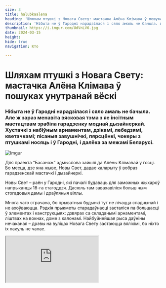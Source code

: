 ```yaml
---
size: 3
title: halubkaalena
heading: 'Шляхам птушкі з Новага Свету: мастачка Алёна Клімава ў пошуках унутранай вёскі'
description: 'Нібыта не ў Гародні нарадзілася і сяло амаль не бачыла. Але ж зараз менавіта вясковая тэма з яе інсітным мастацтвам зрабіла гарадзенку моднай дызайнеркай. Хустачкі з набіўным арнаментам, дзікамі, лебедзямі, кветачкамі; пісаныя завушнічкі, пярсцёнкі, чокеры з птушкамі носяць і ў Гародні, і далёка за межамі Беларусі.'
thumbnail: https://i.imgur.com/UdVnLV6.jpg
date: 2024-03-15
height: 
hide: true
navigation: Кто

---
```

# **Шляхам птушкі з Новага Свету: мастачка Алёна Клімава ў пошуках унутранай вёскі**

### Нібыта не ў Гародні нарадзілася і сяло амаль не бачыла. Але ж зараз менавіта вясковая тэма з яе інсітным мастацтвам зрабіла гарадзенку моднай дызайнеркай. Хустачкі з набіўным арнаментам, дзікамі, лебедзямі, кветачкамі; пісаныя завушнічкі, пярсцёнкі, чокеры з птушкамі носяць і ў Гародні, і далёка за межамі Беларусі.

![Imgur](https://i.imgur.com/UdVnLV6.jpg)

Для праекта “Басанож” адмыслова зайшлі да Алёны Клімавай у госці. Бо месца, дзе яна жыве, Новы Свет, дадае каларыту ў вобраз гарадзенскай мастачкі і дызайнеркі. 

Новы Свет – раён у Гародні, які пачалі будаваць для заможных жыхароў напрыканцы 18-га стагоддзя. Дасюль там завахавіліся больш чым стогадовыя дамы і драўляныя віллы.

Многа чаго страчана, бо прыватныя будынкі тут не лічацца спадчынай і не ахоўваюцца. Рэдкія прыкметы старадаўнасці засталіся па большасці ў элементах і канструкцыях: дзвярах са складанымі арнаментамі, ліштвах на вокнах, доме з калонамі. Найбуйнейшая рыса даўніны нечаканая – дрэвы на вуліцах Новага Свету застаюцца вялікімі, бо ніхто іх пакуль не чапае.

<div><iframe class="youtube" src="https://www.youtube.com/embed/xZShn3gkrFw"></div>

Стары дом і ў Алёны. Ён увесь амаль белы: падлога, муры, лесвіца, столь. Але ж гэта не клетка і не зачыненая шуфлядка. Гэта месца, дзе жывуць птушкі і казачныя персанажы са старажытных маляваных дываноў. Сама гаспадыня любіць хусткі, носіць вышыванкі, працуе ў канцэптуальнай этна-краме і нікнэйм ў яе – “Галубка на вішні”.

![Imgur](https://i.imgur.com/e4vUPzS.jpg)

![Imgur](https://i.imgur.com/ibb16ty.jpg)

У мастацтва Алёна прыйшла ўжо сталым чалавекам, яна не з дзяцінства “марыла аб фарбах”. Выключна ва ўзросце, калі з’явіўся вольны час, асабістыя грошы, якія магчыма было ўладкоўваць самастойна. Ніхто з сяброў  маляваннем не займаўся, атачэнне ніяк не звязана, “_гэта знутры ўзялося і паехала_”. 

“_Паўтара гады хадзіла ў мастацкую студыю, каб ведаць правілы перспектывы, каларыстыку, і калі нешта парушаць, то асэнсавана. Выкладчыкі былі прафесійнымі, усё склалася, і гэта дапамагае мне рабіць нейкія фінты, якія, тым не менш, выглядаюць лагічна.  Зараз у мяне няма разбэшчанасці ў маляванні, мае ўпрыгажэнні маюць прафесійны выгляд і літаральна нова-старажытны сэнс_”.

![Imgur](https://i.imgur.com/ArZhA4L.jpg)

![Imgur](https://i.imgur.com/sMueXr4.jpg)

Потым вырашыў усё дэкрэт. “_Калі ты становішся матуляй, прыярытэтнасць добра працуе ў галаве, з жыцця выкідваецца тое, што табе не патрэбна. Застаюцца самыя важныя рэчы, і яны пачынаюць буйнець. Для мяне прафесійнае мастацтва адышло на другі план. Засталіся дом, аўтэнтычныя спевы, якія дадаюць мне моцы, i маляванне, але трохі ў іншай інтэрпрэтацыі_”.

Алёна пачала рабіць завушніцы. У  сына ад нейкай гульні засталіся драўляныя плашкі. Паспрабавала закатаць іх у чорную фарбу ( “_дываны калісьці ў вёсцы малявалі на чорным ільне_”). Тэма птушак была адабрана свядома.

![Imgur](https://i.imgur.com/eEmAwVH.jpg)

![Imgur](https://i.imgur.com/XqpSgl1.jpg)

“_Калі ёсць выява птушак – на тортах, сукенках, нейкіх упрыгожках – заўсёды чапляецца вока. Гэта нешта лёгкае, трапяткое. Але ў доме не хачу ані папугайчыка, нікога.  Добра, калі птушка вольная: можа сесці на дрэва альбо ляцець, куды хоча_”.

У вырабах мастачкі – адсылка да выцінанкі, маляваных вясковых дываноў, традыцыйнай ручной набойкі на тканіне. “_Раней штампы рабілі не з дрэва, а з бульбы:  крыху падсушвалі і з яе дапамогай набівалі ўзоры. Імкненне беларусаў упрыгожыць што-небудзь у хатах было нават тады, калі не было чаго есці_”.

![Imgur](https://i.imgur.com/O4f3NCx.jpg)

![Imgur](https://i.imgur.com/S8stQdQ.jpg)

Дызайнерка выкарыстоўвае раслінны арнамент, жывёльны, геаметрычную вышыўку і ткацтва.  “_А птушачкі – яны паўсюль. Вось там, дзе ліштвы вокнаў, заўсёды птушачка сядзіць. Але ж на жаль зараз не ў Гародні. Хутчэй пластыкавыя сардушкі паставяць як упрыгожанне. Так што нашае сапраўднае - часьцей толькі тое, што самі робім для сябе_”.

Зрабіла першыя завушніцы – атрымала сто агеньчыкаў у сторыс. Зрабіла тры пары для сяброў, потым – нешта на продаж,  потым з Польшчы заказалі – пайшло-паехала. “_Манатоннасць для мяне – смерць. Так што я свой дэкрэт расфарбавала ўсімі спосабамі. А хусткі пачала рабіць пасля майстар-класа. Мне гэта так зайшло,  што зараз маю вынікі такой зацікаўленасці, ужо год займаюся. Кожная рэч – імправізацыя, рабіць копіі я не згаджаюся, ніякай такой мэты ў мяне няма_”.

![Imgur](https://i.imgur.com/5XLL9Rr.jpg)

![Imgur](https://i.imgur.com/iHMWXjH.jpg)

Сёння  модна стала насіць [хусткі](https://www.instagram.com/p/C5SdrrzIqOB/?img_index=1). Людзі нават і не ведаюць, з якой філасофіяй яны зроблены,  што ты трымаеш на шыі альбо на галаве. Для Алёны ж гэта – магчымасць працягнуць спадчыну, культуру.

“_Гэта цягнецца нешта з глыбіні мяне, раскавырваецца, тое, што было закладзена маім родам. Увогуле, я злавіла сябе на думцы: у меня ж у вёсцы нікога не было, я гарадская дзяўчынка: Пушкіна, БЛК, Цэнтр – мае гарадзенскія раёны. Але ж, сама таго не ведаючы, я кідалася ў спадчыну. Зацікаўленасць аўтэнтычнымі спевамі, танцамі, арнаментам, я зразумела, гэта пошук маёй унутранай вёскі, што мне далі і была дадзена продкамі, пошук маіх вытокаў_”.

![Imgur](https://i.imgur.com/n0RjEjP.jpg)

Шмат часу Алёна праводзіць як працаўнічка крамы-атэлье [“Феафанія”](https://www.instagram.com/feafania_krama/). За два гады існавання “Феафанія” стала беларускім брэндам у гарадзенскім асяроддзі. Гэты факт не змяніла і тое, што зараз яна часова фізічна зачынена і шукае новае, больш праходнае, месца. Заказы, продажы пакуль часова перайшлі ў анлайн-фармат. Працягнуцца і імпрэзы, бо ў ”Феафаніі” рабілі цікавыя майстар-класы па вырабе саламянага павука, аматары шылі традыцыйныя строі, нават гадалі на Раство.

![Imgur](https://i.imgur.com/GTDAlbc.jpg)

![Imgur](https://i.imgur.com/uHyQ45S.jpg)

“_Будзе новы праект, але хочацца працягнуць чараўніцтва. “Феафанія” ў першую чаргу – не продаж ложкавай бялізны. Яе ўладальніца, Святлана Антановіч, стварала распаўсюд нашай традыціі ,таго, што забываецца, што немагчыма забяспечыць хатай, машынай з салона, крутымі сувязямі. Сама крама была зроблена як заможная вясковая хата з прэтэнзіяй на добрае жыццё гаспадароў. Кожная старадаўняя рэч была выкуплена, знойдзена на сметніку, адрэстаўравана за немалыя грошы. Святлана ўклала шмат сродкаў у лавачкі і крэслы, металічныя ложкі і сапраўдны “чырвоны куток”. Нават бабуліны посцілкі там былі.  Мы не прадавалі фурнітуру, не было маланак, гузікаў. Шылі ложкавую бялізну без гузікаў, з фірмовымі завязкамі, як у старадаўнасці. Як бабулі рабілі. Збераглі традыцыйны матыў шытва. Па выніку стварылі сукупнасць таго, ад чаго мурашы па целу бегалі і слёзы стаялі ў вачах.  Некаторыя жанчыны ў краме проста плакалі_”.

![Imgur](https://i.imgur.com/u0RTXex.jpg)

![Imgur](https://i.imgur.com/rY5PM5G.jpg)

Але ж вернемся ў дом Алёны Клімавай, які пераўтварыўся ў нейкі працяг жыцця старажытнай Феафаніі.  Лён, фіранкі, шмат драўлянай мэблі, саламяныя павучкі, абрус з аўтэнтычнай набойкай (“набыла ў калекцыянера”). Шмат посуду ручной працы. У шафе - два беларускія строі, два фартухі, тры спадніцы (“шыліся на імпрэзы, але зараз магу пайсці ў строі ў каварню і буду адчуваць сябе зручна”). Нечакана бачым каларытныя фота са стайні.

![Imgur](https://i.imgur.com/ttCBmT3.jpg)

![Imgur](https://i.imgur.com/OOVCwx3.jpg)

“_Ніхто з маіх сяброў не разумее, чаму я туды трапіла, у конны спорт. Але ж зараз стайня такая ж частка майго жыцця, як і мастацтва. Напэўна, я баюся коней, і вырашыла пераступіць праз свой страх. Нельга сказаць, што коні мне падабаюцца. Яны вельмі свавольныя, складана і незразумела, што ў іхняй галаве. Гэта такі тандэм з вялікай жывёлай, з якой ты можаш пра штосьці дамовіцца ўменнем выключна дамаўляцца. Прымусіць каня нешта зрабіць немагчыма, пакуль ён сам не захоча. Дамовіцца з істотай, якая не валодае тваёй мовай, ментальна, не сілай, - здаецца, гэта вельмі складана, цікава і амаль экстрымальна. А ў мяне ёсць залежнасць ад экстрымальнасці_”.

<div class="gallery2">
<!-- Смените gallery2 на gallery3 или gallery4, цифра определяет количество картинок в одном ряду -->
<img src="https://i.imgur.com/xO8plnf.jpg" title="source: imgur.com" />
<img src="https://i.imgur.com/TWEX2QH.jpg" title="source: imgur.com" />  
</div>

Больш пра Алёну можна даведацца [тут](https://www.instagram.com/halubka_na_visni/)

Аўтар фота, відэа: [Кацярына Гардзеева](https://www.instagram.com/katti.gordeeva/)

Аўтар тэкста: Іна Максімчык [mamgrodno](https://t.me/mamgrodno)

Аўтар музыкі к відэа: [Яўгені Кучмейна](https://www.instagram.com/tochka_k/)

Проект "Босиком". Часть 1. Виктория Бальцер: [Чтобы не оказаться в пустоте](https://www.mamgrodno.com/projects/Viktoriabalcer.html)

Проект "Босиком". Часть 2. Ника Гончар: [Скелет обязательно станцует](https://www.mamgrodno.com/projects/nikagonchar.html)

Проект "Босиком" Часть 3. Лена Майсюк [Путь листа](https://www.mamgrodno.com/projects/lenatrip.html)




